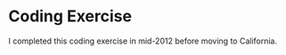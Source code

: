 Coding Exercise
==============

I completed this coding exercise in mid-2012 before moving to California.